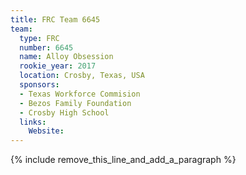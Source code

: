```yaml
---
title: FRC Team 6645
team:
  type: FRC
  number: 6645
  name: Alloy Obsession
  rookie_year: 2017
  location: Crosby, Texas, USA
  sponsors:
  - Texas Workforce Commision
  - Bezos Family Foundation
  - Crosby High School
  links:
    Website:
---
```


{% include remove_this_line_and_add_a_paragraph %}